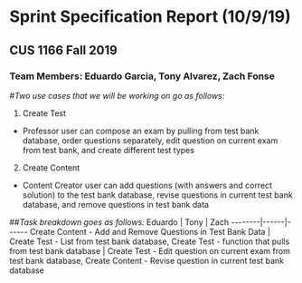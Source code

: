 # Sprint Specification Report (10/9/19)
## CUS 1166 Fall 2019
### Team Members: Eduardo Garcia, Tony Alvarez, Zach Fonse

#*Two use cases that we will be working on go as follows:*
1. Create Test
- Professor user can compose an exam by pulling from test bank database, order questions separately, edit question on current exam from test bank, and create different test types
2. Create Content
- Content Creator user can add questions (with answers and correct solution) to the test bank database, revise questions in current test bank database, and remove questions in test bank data

##*Task breakdown goes as follows:*
Eduardo | Tony | Zach
--------|------|------
Create Content - Add  and Remove Questions in Test Bank Data | Create Test - List from test bank database, Create Test - function that pulls from test bank database | Create Test - Edit question on current exam from test bank database, Create Content - Revise question in current test bank database
